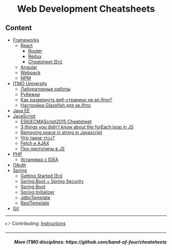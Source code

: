 <h1 align=center>Web Development Cheatsheets</h1>
 
## Content

* [Frameworks](frameworks)
    * [React](frameworks/react)
      * [Router](frameworks/react/react-router.md)
      * [Redux](frameworks/react/redux.md)
      * [Cheatsheet [En]](frameworks/react/react-cheatsheet-[en].md)
    * [Angular](frameworks/Angular.md)
    * [Webpack](frameworks/Webpack.md)
    * [NPM](frameworks/npm.md)
* [ITMO University](itmo-university)
  * [Лабораторные работы](itmo-university/labs)
  * [Рубежки](itmo-university/module%20tests)
  * [Как развернуть веб-страницу на se.ifmo?](itmo-university/deploy.md)
  * [Настройка Glassfish для se.ifmo](frameworks/glassfish.md)
* [Java EE](java-ee)
* [JavaScript](javascript)
  * [ES6/ECMAScript2015 Cheatsheet](javascript/es6)
  * [3 things you didn’t know about the forEach loop in JS](javascript/3%20things%20you%20didn’t%20know%20about%20the%20forEach%20loop%20in%20JS.md)
  * [Removing space in string in Javascript](javascript/Removing%20space%20in%20string%20in%20Javascript.md)
  * [Что такое `this`?](javascript/this.md)
  * [Fetch и AJAX](javascript/fetch-vs-ajax.md)
  * [Про прототипы в JS](javascript/prototype.md)
* [PHP](php)
  * [Установка с IDEA](php/installation.md)
* [OAuth](OAuth)
* [Spring](spring)
  * [Getting Started [En]](spring/GettingStarted-[En].md)
  * [Spring Boot + Spring Security](spring/SpringBootWithSecurity.md)
  * [Spring Boot](spring/SpringBoot.md)
  * [Spring Initializer](spring/SpringInitializer.md)
  * [JdbcTemplate](spring/JdbcTemplate.md)
  * [RestTemplate](spring/RestTemplate.md)
* [Git](VCS)

<hr>

👉 Contributing: [Instructions](https://github.com/AppLoidx/Web-Development-Cheats/blob/master/CONTRIBUTING.md)

<hr>

<h5 align=right>More ITMO disciplines: https://github.com/band-of-four/cheatsheets</h5>
